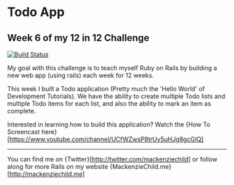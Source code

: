 Todo App
=======



## Week 6 of my 12 in 12 Challenge

[![Build Status](https://travis-ci.org/mosleymos/Todo-App.svg?branch=master)](https://travis-ci.org/mosleymos/Todo-App)

My goal with this challenge is to teach myself Ruby on Rails by building a new web app (using rails) each week for 12 weeks.

This week I built a Todo application (Pretty much the 'Hello World' of Development Tutorials). We have the ability to create multiple Todo lists and multiple Todo items for each list, and also the ability to mark an item as complete.

Interested in learning how to build this application? Watch the {How To Screencast here}[https://www.youtube.com/channel/UCfWZwsP8trUy5uHJg8gcGIQ]

---

You can find me on {Twitter}[http://twitter.com/mackenziechild] or follow along for more Rails on my website {MackenzieChild.me}[http://mackenziechild.me]

